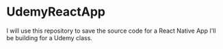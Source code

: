 # UdemyReactApp
I will use this repository to save the source code for a React Native App I'll be building for a Udemy class.
